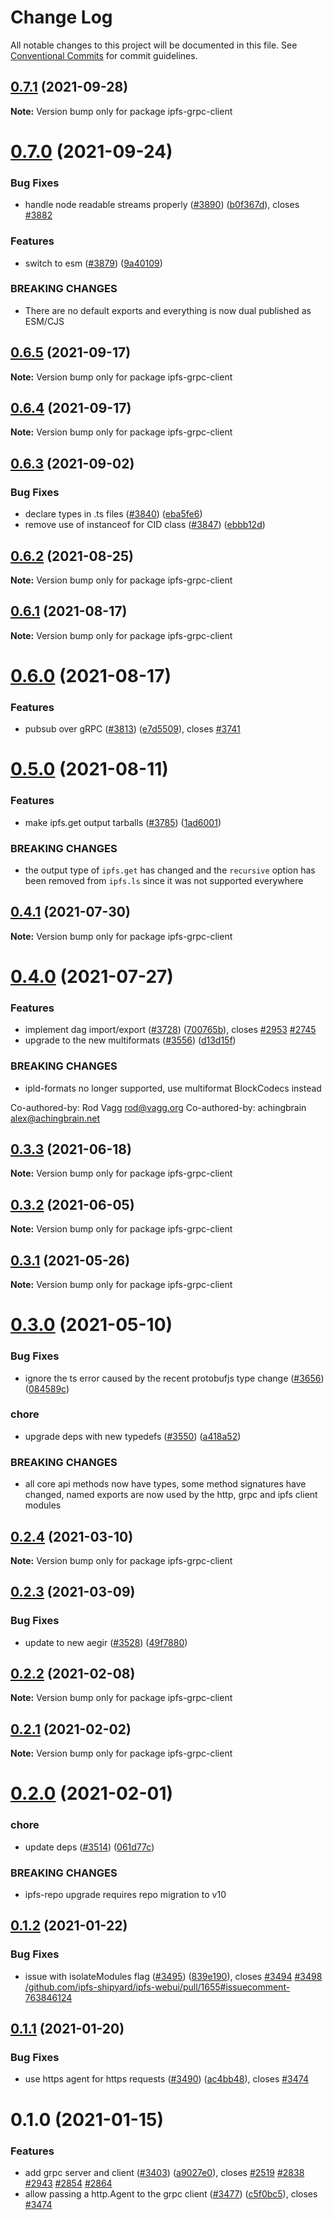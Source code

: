 # Change Log

All notable changes to this project will be documented in this file.
See [Conventional Commits](https://conventionalcommits.org) for commit guidelines.

## [0.7.1](https://github.com/ipfs/js-ipfs/compare/ipfs-grpc-client@0.7.0...ipfs-grpc-client@0.7.1) (2021-09-28)

**Note:** Version bump only for package ipfs-grpc-client





# [0.7.0](https://github.com/ipfs/js-ipfs/compare/ipfs-grpc-client@0.6.5...ipfs-grpc-client@0.7.0) (2021-09-24)


### Bug Fixes

* handle node readable streams properly ([#3890](https://github.com/ipfs/js-ipfs/issues/3890)) ([b0f367d](https://github.com/ipfs/js-ipfs/commit/b0f367d666aceb4ea8bdd532a9d8c3501f8cc78d)), closes [#3882](https://github.com/ipfs/js-ipfs/issues/3882)


### Features

* switch to esm ([#3879](https://github.com/ipfs/js-ipfs/issues/3879)) ([9a40109](https://github.com/ipfs/js-ipfs/commit/9a40109632e5b4837eb77a2f57dbc77fbf1fe099))


### BREAKING CHANGES

* There are no default exports and everything is now dual published as ESM/CJS





## [0.6.5](https://github.com/ipfs/js-ipfs/compare/ipfs-grpc-client@0.6.4...ipfs-grpc-client@0.6.5) (2021-09-17)

**Note:** Version bump only for package ipfs-grpc-client





## [0.6.4](https://github.com/ipfs/js-ipfs/compare/ipfs-grpc-client@0.6.3...ipfs-grpc-client@0.6.4) (2021-09-17)

**Note:** Version bump only for package ipfs-grpc-client





## [0.6.3](https://github.com/ipfs/js-ipfs/compare/ipfs-grpc-client@0.6.2...ipfs-grpc-client@0.6.3) (2021-09-02)


### Bug Fixes

* declare types in .ts files ([#3840](https://github.com/ipfs/js-ipfs/issues/3840)) ([eba5fe6](https://github.com/ipfs/js-ipfs/commit/eba5fe6832858107b3e1ae02c99de674622f12b4))
* remove use of instanceof for CID class ([#3847](https://github.com/ipfs/js-ipfs/issues/3847)) ([ebbb12d](https://github.com/ipfs/js-ipfs/commit/ebbb12db523c53ce8e4ddae5266cd9acb3504431))





## [0.6.2](https://github.com/ipfs/js-ipfs/compare/ipfs-grpc-client@0.6.1...ipfs-grpc-client@0.6.2) (2021-08-25)

**Note:** Version bump only for package ipfs-grpc-client





## [0.6.1](https://github.com/ipfs/js-ipfs/compare/ipfs-grpc-client@0.6.0...ipfs-grpc-client@0.6.1) (2021-08-17)

**Note:** Version bump only for package ipfs-grpc-client





# [0.6.0](https://github.com/ipfs/js-ipfs/compare/ipfs-grpc-client@0.5.0...ipfs-grpc-client@0.6.0) (2021-08-17)


### Features

* pubsub over gRPC ([#3813](https://github.com/ipfs/js-ipfs/issues/3813)) ([e7d5509](https://github.com/ipfs/js-ipfs/commit/e7d5509c87e87aed6be3c1d0b2a01ab74cdc1ed9)), closes [#3741](https://github.com/ipfs/js-ipfs/issues/3741)





# [0.5.0](https://github.com/ipfs/js-ipfs/compare/ipfs-grpc-client@0.4.1...ipfs-grpc-client@0.5.0) (2021-08-11)


### Features

* make ipfs.get output tarballs ([#3785](https://github.com/ipfs/js-ipfs/issues/3785)) ([1ad6001](https://github.com/ipfs/js-ipfs/commit/1ad60018d39d5b46c484756631e30e1989fd8eba))


### BREAKING CHANGES

* the output type of `ipfs.get` has changed and the `recursive` option has been removed from `ipfs.ls` since it was not supported everywhere





## [0.4.1](https://github.com/ipfs/js-ipfs/compare/ipfs-grpc-client@0.4.0...ipfs-grpc-client@0.4.1) (2021-07-30)

**Note:** Version bump only for package ipfs-grpc-client





# [0.4.0](https://github.com/ipfs/js-ipfs/compare/ipfs-grpc-client@0.3.3...ipfs-grpc-client@0.4.0) (2021-07-27)


### Features

* implement dag import/export ([#3728](https://github.com/ipfs/js-ipfs/issues/3728)) ([700765b](https://github.com/ipfs/js-ipfs/commit/700765be2634fa5d2d71d8b87cf68c9cd328d2c4)), closes [#2953](https://github.com/ipfs/js-ipfs/issues/2953) [#2745](https://github.com/ipfs/js-ipfs/issues/2745)
* upgrade to the new multiformats ([#3556](https://github.com/ipfs/js-ipfs/issues/3556)) ([d13d15f](https://github.com/ipfs/js-ipfs/commit/d13d15f022a87d04a35f0f7822142f9cb898479c))


### BREAKING CHANGES

* ipld-formats no longer supported, use multiformat BlockCodecs instead

Co-authored-by: Rod Vagg <rod@vagg.org>
Co-authored-by: achingbrain <alex@achingbrain.net>





## [0.3.3](https://github.com/ipfs/js-ipfs/compare/ipfs-grpc-client@0.3.2...ipfs-grpc-client@0.3.3) (2021-06-18)

**Note:** Version bump only for package ipfs-grpc-client





## [0.3.2](https://github.com/ipfs/js-ipfs/compare/ipfs-grpc-client@0.3.1...ipfs-grpc-client@0.3.2) (2021-06-05)

**Note:** Version bump only for package ipfs-grpc-client





## [0.3.1](https://github.com/ipfs/js-ipfs/compare/ipfs-grpc-client@0.3.0...ipfs-grpc-client@0.3.1) (2021-05-26)

**Note:** Version bump only for package ipfs-grpc-client





# [0.3.0](https://github.com/ipfs/js-ipfs/compare/ipfs-grpc-client@0.2.4...ipfs-grpc-client@0.3.0) (2021-05-10)


### Bug Fixes

* ignore the ts error caused by the recent protobufjs type change ([#3656](https://github.com/ipfs/js-ipfs/issues/3656)) ([084589c](https://github.com/ipfs/js-ipfs/commit/084589c0116d8f27ce1462424fb93b6037b776a9))


### chore

* upgrade deps with new typedefs ([#3550](https://github.com/ipfs/js-ipfs/issues/3550)) ([a418a52](https://github.com/ipfs/js-ipfs/commit/a418a521574c878d7aabd0ad2fd8d516908a3756))


### BREAKING CHANGES

* all core api methods now have types, some method signatures have changed, named exports are now used by the http, grpc and ipfs client modules





## [0.2.4](https://github.com/ipfs/js-ipfs/compare/ipfs-grpc-client@0.2.3...ipfs-grpc-client@0.2.4) (2021-03-10)

**Note:** Version bump only for package ipfs-grpc-client





## [0.2.3](https://github.com/ipfs/js-ipfs/compare/ipfs-grpc-client@0.2.2...ipfs-grpc-client@0.2.3) (2021-03-09)


### Bug Fixes

* update to new aegir ([#3528](https://github.com/ipfs/js-ipfs/issues/3528)) ([49f7880](https://github.com/ipfs/js-ipfs/commit/49f78807d7e26483bd926b45cc7e0f797d77e41b))





## [0.2.2](https://github.com/ipfs/js-ipfs/compare/ipfs-grpc-client@0.2.1...ipfs-grpc-client@0.2.2) (2021-02-08)

**Note:** Version bump only for package ipfs-grpc-client





## [0.2.1](https://github.com/ipfs/js-ipfs/compare/ipfs-grpc-client@0.2.0...ipfs-grpc-client@0.2.1) (2021-02-02)

**Note:** Version bump only for package ipfs-grpc-client





# [0.2.0](https://github.com/ipfs/js-ipfs/compare/ipfs-grpc-client@0.1.2...ipfs-grpc-client@0.2.0) (2021-02-01)


### chore

* update deps ([#3514](https://github.com/ipfs/js-ipfs/issues/3514)) ([061d77c](https://github.com/ipfs/js-ipfs/commit/061d77cc03f40af5a3bc3590481e1e5836e7f0d8))


### BREAKING CHANGES

* ipfs-repo upgrade requires repo migration to v10





## [0.1.2](https://github.com/ipfs/js-ipfs/compare/ipfs-grpc-client@0.1.1...ipfs-grpc-client@0.1.2) (2021-01-22)


### Bug Fixes

* issue with isolateModules flag ([#3495](https://github.com/ipfs/js-ipfs/issues/3495)) ([839e190](https://github.com/ipfs/js-ipfs/commit/839e1908f3c050b45af176883a7e450fb339bef0)), closes [#3494](https://github.com/ipfs/js-ipfs/issues/3494) [#3498](https://github.com/ipfs/js-ipfs/issues/3498) [/github.com/ipfs-shipyard/ipfs-webui/pull/1655#issuecomment-763846124](https://github.com//github.com/ipfs-shipyard/ipfs-webui/pull/1655/issues/issuecomment-763846124)





## [0.1.1](https://github.com/ipfs/js-ipfs/compare/ipfs-grpc-client@0.1.0...ipfs-grpc-client@0.1.1) (2021-01-20)


### Bug Fixes

* use https agent for https requests ([#3490](https://github.com/ipfs/js-ipfs/issues/3490)) ([ac4bb48](https://github.com/ipfs/js-ipfs/commit/ac4bb4841ce7c191408e1b2bb906284ae0dbd975)), closes [#3474](https://github.com/ipfs/js-ipfs/issues/3474)





# 0.1.0 (2021-01-15)


### Features

* add grpc server and client ([#3403](https://github.com/ipfs/js-ipfs/issues/3403)) ([a9027e0](https://github.com/ipfs/js-ipfs/commit/a9027e0ec0cea9a4f34b4f2f52e09abb35237384)), closes [#2519](https://github.com/ipfs/js-ipfs/issues/2519) [#2838](https://github.com/ipfs/js-ipfs/issues/2838) [#2943](https://github.com/ipfs/js-ipfs/issues/2943) [#2854](https://github.com/ipfs/js-ipfs/issues/2854) [#2864](https://github.com/ipfs/js-ipfs/issues/2864)
* allow passing a http.Agent to the grpc client ([#3477](https://github.com/ipfs/js-ipfs/issues/3477)) ([c5f0bc5](https://github.com/ipfs/js-ipfs/commit/c5f0bc5eeee15369b7d02901035b04184a8608d2)), closes [#3474](https://github.com/ipfs/js-ipfs/issues/3474)
